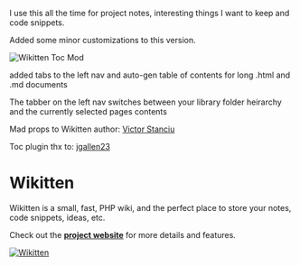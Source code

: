 
I use this all the time for project notes, interesting things I want to keep and code snippets.

Added some minor customizations to this version.



![Wikitten Toc Mod](https://raw.github.com/EightMinusEight/Wikitten/master/library/you%20can%20also/nest%20directories/added_toc.jpg)


added tabs to the left nav and auto-gen table of contents for long .html and .md documents

The tabber on the left nav switches between your library folder heirarchy and the currently selected pages contents

Mad props to Wikitten author: [Victor Stanciu](https://github.com/victorstanciu)

Toc plugin thx to:  [jgallen23](https://github.com/jgallen23/toc)

Wikitten
========

Wikitten is a small, fast, PHP wiki, and the perfect place to store your notes, code snippets, ideas, etc.

Check out the **[project website](http://wikitten.vizuina.com)** for more details and features.

[![Wikitten](http://wikitten.vizuina.com/screenshot.png)](http://wikitten.vizuina.com)
